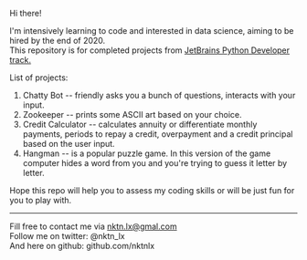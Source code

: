 Hi there!


I'm intensively learning to code and interested in data science, aiming to be hired by the end of 2020.  
This repository is for completed projects from [JetBrains Python Developer track.](https://hyperskill.org/tracks/2)  

List of projects:
1. Chatty Bot -- friendly asks you a bunch of questions, interacts with your input.  
2. Zookeeper -- prints some ASCII art based on your choice.   
3. Credit Calculator -- calculates annuity or differentiate monthly payments, periods to repay a credit, overpayment and a credit principal based on the user input.    
4. Hangman --  is a popular puzzle game. In this version of the game computer hides a word from you and you're trying to guess it letter by letter.  



Hope this repo will help you to assess my coding skills or will be just fun for you to play with.  



--------------------------------------------
Fill free to contact me via nktn.lx@gmal.com  
Follow me on twitter: @nktn_lx  
And here on github: github.com/nktnlx  